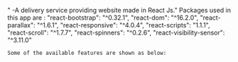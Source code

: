 " -A delivery service providing website made in React Js."
 Packages used in this app are :
   "react-bootstrap": "^0.32.1",
    "react-dom": "^16.2.0",
    "react-parallax": "^1.6.1",
    "react-responsive": "^4.0.4",
    "react-scripts": "1.1.1",
    "react-scroll": "^1.7.7",
    "react-spinners": "^0.2.6",
    "react-visibility-sensor": "^3.11.0"
    
    Some of the available features are shown as below: 
